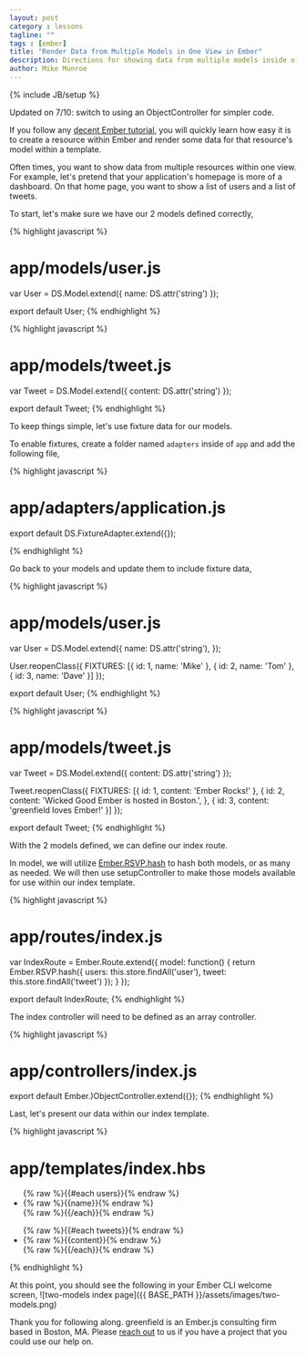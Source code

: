 ```yaml
---
layout: post
category : lessons
tagline: ""
tags : [ember]
title: "Render Data from Multiple Models in One View in Ember"
description: Directions for showing data from multiple models inside of one view.
author: Mike Munroe
---
```

{% include JB/setup %}

Updated on 7/10: switch to using an ObjectController for simpler code.

If you follow any [decent Ember tutorial](http://emberjs.com/guides/), you will quickly learn how easy it is to create
a resource within Ember and render some data for that resource's model within a template.

Often times, you want to show data from multiple resources within one view. For example, let's pretend that your
application's homepage is more of a dashboard. On that home page, you want to show a list of users and a list
of tweets.

To start, let's make sure we have our 2 models defined correctly,

{% highlight javascript %}
  # app/models/user.js

  var User = DS.Model.extend({
    name: DS.attr('string')
  });

  export default User;
{% endhighlight %}

{% highlight javascript %}
  # app/models/tweet.js

  var Tweet = DS.Model.extend({
    content: DS.attr('string')
  });

  export default Tweet;
{% endhighlight %}

To keep things simple, let's use fixture data for our models.

To enable fixtures, create a folder named `adapters` inside of `app` and add the following file,

{% highlight javascript %}
  # app/adapters/application.js

  export default DS.FixtureAdapter.extend({});

{% endhighlight %}

Go back to your models and update them to include fixture data,

{% highlight javascript %}
  # app/models/user.js

  var User = DS.Model.extend({
    name: DS.attr('string'),
  });

  User.reopenClass({
    FIXTURES: [{
        id: 1,
        name: 'Mike'
      },
      {
        id: 2,
        name: 'Tom'
      },
      {
        id: 3,
        name: 'Dave'
      }]
  });

  export default User;
{% endhighlight %}

{% highlight javascript %}
  # app/models/tweet.js

  var Tweet = DS.Model.extend({
    content: DS.attr('string')
  });

  Tweet.reopenClass({
    FIXTURES: [{
        id: 1,
        content: 'Ember Rocks!'
      },
      {
        id: 2,
        content: 'Wicked Good Ember is hosted in Boston.',
      },
      {
        id: 3,
        content: 'greenfield loves Ember!'
      }]
  });

  export default Tweet;
{% endhighlight %}


With the 2 models defined, we can define our index route.

In model, we will utilize [Ember.RSVP.hash](http://emberjs.com/api/classes/Ember.RSVP.html#method_hash) to hash both
models, or as many as needed. We will then use setupController to make those models available for use within
our index template.

{% highlight javascript %}
  # app/routes/index.js

  var IndexRoute = Ember.Route.extend({
    model: function() {
      return Ember.RSVP.hash({
        users: this.store.findAll('user'),
        tweet: this.store.findAll('tweet')
      });
    }
  });

  export default IndexRoute;
{% endhighlight %}

The index controller will need to be defined as an array controller.

{% highlight javascript %}
  # app/controllers/index.js

  export default Ember.)ObjectController.extend({});
{% endhighlight %}

Last, let's present our data within our index template.

{% highlight javascript %}
  # app/templates/index.hbs

  <ul>
    {% raw %}{{#each users}}{% endraw %}
      <li>{% raw %}{{name}}{% endraw %}</li>
    {% raw %}{{/each}}{% endraw %}
  </ul>

  <ul>
    {% raw %}{{#each tweets}}{% endraw %}
      <li>{% raw %}{{content}}{% endraw %}</li>
    {% raw %}{{/each}}{% endraw %}
  </ul>

{% endhighlight %}

At this point, you should see the following in your Ember CLI welcome screen,
![two-models index page]({{ BASE_PATH }}/assets/images/two-models.png)

Thank you for following along. greenfield is an Ember.js consulting firm based in Boston, MA.
Please [reach out](http://greenfieldhq.com/#/?anchor=contact) to us if you have a project that you could use our help
on.

